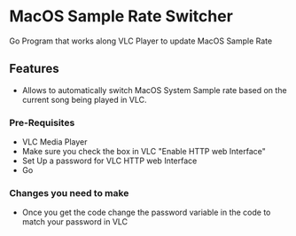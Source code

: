 # MacOS Sample Rate Switcher

Go Program that works along VLC Player to update MacOS Sample Rate


## Features
- Allows to automatically switch MacOS System Sample rate based on the current song being played in VLC.

### Pre-Requisites
- VLC Media Player
- Make sure you check the box in VLC "Enable HTTP web Interface"
- Set Up a password for VLC HTTP web Interface
- Go

### Changes you need to make
- Once you get the code change the password variable in the code to match your password in VLC
